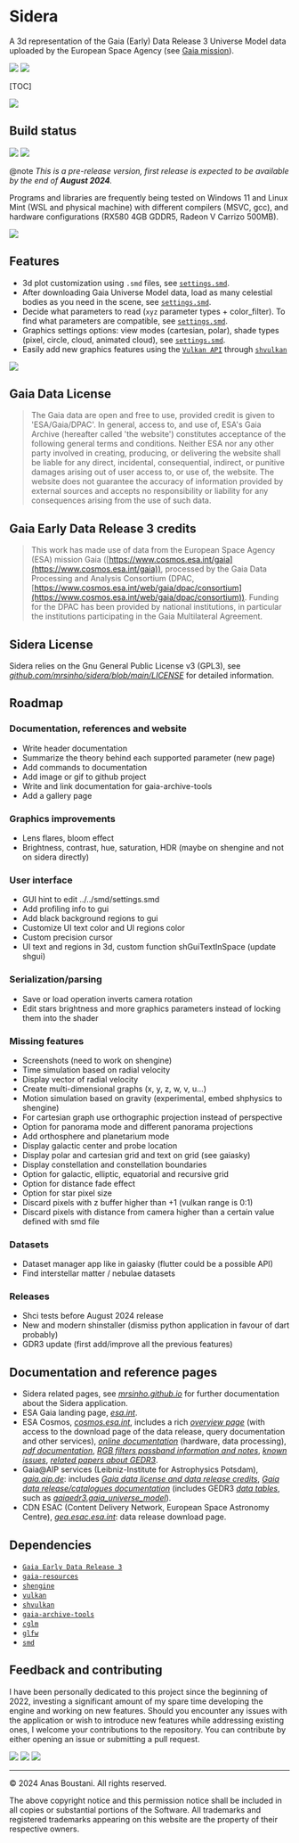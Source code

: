 # Sidera

A 3d representation of the Gaia (Early) Data Release 3 Universe Model data uploaded by the European Space Agency (see [Gaia mission](https://www.esa.int/Science_Exploration/Space_Science/Gaia)).

![](https://img.shields.io/badge/Sidera%20|%20SINHO%20SOFTWORKS-3CFADC?style=for-the-badge&logo=&logoColor=white&labelColor=990042)
[![](https://img.shields.io/badge/GitHub_repository-3CFADC?style=for-the-badge&logo=github&logoColor=black)](https://github.com/mrsinho/sidera)

[TOC]

![](./docs/media/alphafe_age_mass.png)



## Build status

![](https://img.shields.io/badge/Written_in_C-3CFADC?style=for-the-badge&logo=c&logoColor=white&labelColor=0AD0DF#.svg)
![](https://img.shields.io/badge/Compatible_with_C%2b%2b-3CFADC?style=for-the-badge&logo=c%2b%2b&logoColor=white&labelColor=0AD0DF#.svg)

@note _This is a pre-release version, first release is expected to be available by the end of **August 2024**._

Programs and libraries are frequently being tested on Windows 11 and Linux Mint (WSL and physical machine) with different compilers (MSVC, gcc), and hardware configurations (RX580 4GB GDDR5, Radeon V Carrizo 500MB).

![](./docs/media/logg_cf_pixel.png)



## Features

 * 3d plot customization using `.smd` files, see [`settings.smd`](https://github.com/mrsinho/sidera/blob/main/sidera/smd/settings.smd).
 * After downloading Gaia Universe Model data, load as many celestial bodies as you need in the scene, see [`settings.smd`](https://github.com/mrsinho/sidera/blob/main/sidera/smd/settings.smd).
 * Decide what parameters to read (`xyz` parameter types + color_filter). To find what parameters are compatible, see [`settings.smd`](https://github.com/mrsinho/sidera/blob/main/sidera/smd/settings.smd).
 * Graphics settings options: view modes (cartesian, polar), shade types (pixel, circle, cloud, animated cloud), see [`settings.smd`](https://github.com/mrsinho/sidera/blob/main/sidera/smd/settings.smd). 
 * Easily add new graphics features using the [`Vulkan API`](https://www.vulkan.org/) through [`shvulkan`](https://github.com/mrsinho/shvulkan)

 ![](./docs/media/radius_cf_pixel.png)

## Gaia Data License

> The Gaia data are open and free to use, provided credit is given to 'ESA/Gaia/DPAC'. In general, access to, and use of, ESA's Gaia Archive (hereafter called 'the website') constitutes acceptance of the following general terms and conditions. Neither ESA nor any other party involved in creating, producing, or delivering the website shall be liable for any direct, incidental, consequential, indirect, or punitive damages arising out of user access to, or use of, the website. The website does not guarantee the accuracy of information provided by external sources and accepts no responsibility or liability for any consequences arising from the use of such data.

## Gaia Early Data Release 3 credits

> This work has made use of data from the European Space Agency (ESA) mission Gaia ([https://www.cosmos.esa.int/gaia](https://www.cosmos.esa.int/gaia)), processed by the Gaia Data Processing and Analysis Consortium (DPAC, [https://www.cosmos.esa.int/web/gaia/dpac/consortium](https://www.cosmos.esa.int/web/gaia/dpac/consortium)). Funding for the DPAC has been provided by national institutions, in particular the institutions participating in the Gaia Multilateral Agreement.

## Sidera License

Sidera relies on the Gnu General Public License v3 (GPL3), see [_github.com/mrsinho/sidera/blob/main/LICENSE_](https://github.com/mrsinho/sidera/blob/main/LICENSE) for detailed information.

## Roadmap

### Documentation, references and website
 * Write header documentation
 * Summarize the theory behind each supported parameter (new page)
 * Add commands to documentation
 * Add image or gif to github project
 * Write and link documentation for gaia-archive-tools
 * Add a gallery page

### Graphics improvements
 * Lens flares, bloom effect
 * Brightness, contrast, hue, saturation, HDR (maybe on shengine and not on sidera directly)

### User interface
 * GUI hint to edit ../../smd/settings.smd
 * Add profiling info to gui
 * Add black background regions to gui
 * Customize UI text color and UI regions color
 * Custom precision cursor
 * UI text and regions in 3d, custom function shGuiTextInSpace (update shgui)

### Serialization/parsing
 * Save or load operation inverts camera rotation
 * Edit stars brightness and more graphics parameters instead of locking them into the shader

### Missing features
 * Screenshots (need to work on shengine)
 * Time simulation based on radial velocity
 * Display vector of radial velocity
 * Create multi-dimensional graphs (x, y, z, w, v, u...)
 * Motion simulation based on gravity (experimental, embed shphysics to shengine)
 * For cartesian graph use orthographic projection instead of perspective
 * Option for panorama mode and different panorama projections
 * Add orthosphere and planetarium mode
 * Display galactic center and probe location
 * Display polar and cartesian grid and text on grid (see gaiasky)
 * Display constellation and constellation boundaries
 * Option for galactic, elliptic, equatorial and recursive grid
 * Option for distance fade effect
 * Option for star pixel size
 * Discard pixels with z buffer higher than +1 (vulkan range is 0:1)
 * Discard pixels with distance from camera higher than a certain value defined with smd file



### Datasets
 * Dataset manager app like in gaiasky (flutter could be a possible API)
 * Find interstellar matter / nebulae datasets


### Releases
 * Shci tests before August 2024 release
 * New and modern shinstaller (dismiss python application in favour of dart probably)
 * GDR3 update (first add/improve all the previous features)
 
## Documentation and reference pages

 * Sidera related pages, see [_mrsinho.github.io_](https://mrsinho.github.io/sidera-docs/pages) for further documentation about the Sidera application.
 * ESA Gaia landing page, [_esa.int_](https://www.esa.int/Science_Exploration/Space_Science/Gaia).
 * ESA Cosmos, [_cosmos.esa.int_](https://www.cosmos.esa.int/web/gaia-users/archive/gedr3-documentation/), includes a rich [_overview page_](https://www.cosmos.esa.int/web/gaia/early-data-release-3) (with access to the download page of the data release, query documentation and other services), [_online documentation_](https://gea.esac.esa.int/archive/documentation/GEDR3/index.html) (hardware, data processing), [_pdf documentation_](https://gea.esac.esa.int/archive/documentation/GEDR3/pdf/GaiaEDR3_documentation_1.1.pdf), [_RGB filters passband information and notes_](https://www.cosmos.esa.int/web/gaia/edr3-passbands/), [_known issues_](https://www.cosmos.esa.int/web/gaia/edr3-known-issues/), [_related papers about GEDR3_](https://www.cosmos.esa.int/web/gaia/edr3-papers/).
 * Gaia@AIP services (Leibniz-Institute for Astrophysics Potsdam), [_gaia.aip.de_](https://gaia.aip.de): includes [_Gaia data license and data release credits_](https://gaia.aip.de/cms/credit/), [_Gaia data release/catalogues documentation_](https://gaia.aip.de/cms/data/catalogues/) (includes GEDR3 [_data tables_](https://gaia.aip.de/metadata/gaiaedr3/), such as [_gaiaedr3.gaia_universe_model_](https://gaia.aip.de/metadata/gaiaedr3/gaia_universe_model/)).
 * CDN ESAC (Content Delivery Network, European Space Astronomy Centre), [_gea.esac.esa.int_](https://gea.esac.esa.int/archive/): data release download page.

## Dependencies

 * [`Gaia Early Data Release 3`](https://www.cosmos.esa.int/web/gaia/early-data-release-3)
 * [`gaia-resources`](https://github.com/mrsinho/gaia-resources)
 * [`shengine`](https://github.com/mrsinho/shengine)
 * [`vulkan`](https://www.vulkan.org/)
 * [`shvulkan`](https://github.com/mrsinho/shvulkan)
 * [`gaia-archive-tools`](https://github.com/mrsinho/gaia-archive-tools)
 * [`cglm`](https://github.com/recp/cglm)
 * [`glfw`](https://github.com/glfw/glfw)
 * [`smd`](https://github.com/mrsinho/smd)

## Feedback and contributing

I have been personally dedicated to this project since the beginning of 2022, investing a significant amount of my spare time developing the engine and working on new features. Should you encounter any issues with the application or wish to introduce new features while addressing existing ones, I welcome your contributions to the repository. You can contribute by either opening an issue or submitting a pull request.

[![](https://img.shields.io/badge/Buy_Me_A_Coffee-FFDD00?style=for-the-badge&logo=buy-me-a-coffee&logoColor=black)](https://www.buymeacoffee.com/mrsinho)
![](https://img.shields.io/badge/Sidera%20|%20SINHO%20SOFTWORKS-3CFADC?style=for-the-badge&logo=&logoColor=white&labelColor=990042)
[![](https://img.shields.io/badge/GitHub_repository-3CFADC?style=for-the-badge&logo=github&logoColor=black)](https://github.com/mrsinho/sidera)

---

© 2024 Anas Boustani. All rights reserved.

The above copyright notice and this permission notice shall be included in all copies or substantial portions of the Software.
All trademarks and registered trademarks appearing on this website are the property of their respective owners.